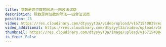 ```yaml
---
title: 除数是两位数的除法——四舍法试商
description: 除数是两位数的除法——四舍法试商
position: 23
video: https://res.cloudinary.com/dtysyyt3a/video/upload/v1671540039/easymath/4年级上/06单元除数是两位数的除法/qbmgpcrt1ckjhiscfdgm.mp4
video_additional: https://res.cloudinary.com/dtysyyt3a/video/upload/v1671540113/easymath/4年级上/06单元除数是两位数的除法/每课一题的解答视频/osc1ovsj5hcfkr9urlc8.mp4
thumbnail: https://res.cloudinary.com/dtysyyt3a/image/upload/v1671540041/easymath/4年级上/06单元除数是两位数的除法/u0qaenll9zyzw5ptfggc.png
is_free: False
---
```

